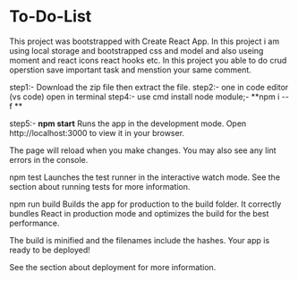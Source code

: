 # To-Do-List
This project was bootstrapped with Create React App.
In this project i am using local storage and bootstrapped css and model
and also useing moment and react icons react hooks etc.
In this project you able to do crud operstion  save important task and menstion your same comment.

step1:- Download the zip file then extract the file.
step2:- one in code editor (vs code) open in terminal 
step4:- use cmd install node module;- 
**npm i --f **

step5:- **npm start**
Runs the app in the development mode.
Open http://localhost:3000 to view it in your browser.

The page will reload when you make changes.
You may also see any lint errors in the console.

npm test
Launches the test runner in the interactive watch mode.
See the section about running tests for more information.

npm run build
Builds the app for production to the build folder.
It correctly bundles React in production mode and optimizes the build for the best performance.

The build is minified and the filenames include the hashes.
Your app is ready to be deployed!

See the section about deployment for more information.
